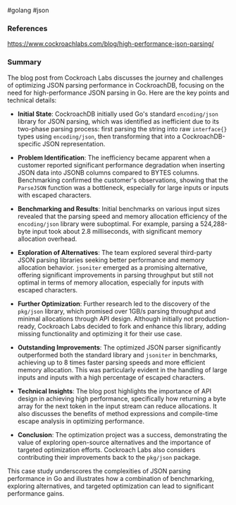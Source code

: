 #golang #json 

### References
https://www.cockroachlabs.com/blog/high-performance-json-parsing/
### Summary

The blog post from Cockroach Labs discusses the journey and challenges of optimizing JSON parsing performance in CockroachDB, focusing on the need for high-performance JSON parsing in Go. Here are the key points and technical details:

- **Initial State**: CockroachDB initially used Go's standard `encoding/json` library for JSON parsing, which was identified as inefficient due to its two-phase parsing process: first parsing the string into raw `interface{}` types using `encoding/json`, then transforming that into a CockroachDB-specific JSON representation.
    
- **Problem Identification**: The inefficiency became apparent when a customer reported significant performance degradation when inserting JSON data into JSONB columns compared to BYTES columns. Benchmarking confirmed the customer's observations, showing that the `ParseJSON` function was a bottleneck, especially for large inputs or inputs with escaped characters.
    
- **Benchmarking and Results**: Initial benchmarks on various input sizes revealed that the parsing speed and memory allocation efficiency of the `encoding/json` library were suboptimal. For example, parsing a 524,288-byte input took about 2.8 milliseconds, with significant memory allocation overhead.
    
- **Exploration of Alternatives**: The team explored several third-party JSON parsing libraries seeking better performance and memory allocation behavior. `jsoniter` emerged as a promising alternative, offering significant improvements in parsing throughput but still not optimal in terms of memory allocation, especially for inputs with escaped characters.
    
- **Further Optimization**: Further research led to the discovery of the `pkg/json` library, which promised over 1GB/s parsing throughput and minimal allocations through API design. Although initially not production-ready, Cockroach Labs decided to fork and enhance this library, adding missing functionality and optimizing it for their use case.
    
- **Outstanding Improvements**: The optimized JSON parser significantly outperformed both the standard library and `jsoniter` in benchmarks, achieving up to 8 times faster parsing speeds and more efficient memory allocation. This was particularly evident in the handling of large inputs and inputs with a high percentage of escaped characters.
    
- **Technical Insights**: The blog post highlights the importance of API design in achieving high performance, specifically how returning a byte array for the next token in the input stream can reduce allocations. It also discusses the benefits of method expressions and compile-time escape analysis in optimizing performance.
    
- **Conclusion**: The optimization project was a success, demonstrating the value of exploring open-source alternatives and the importance of targeted optimization efforts. Cockroach Labs also considers contributing their improvements back to the `pkg/json` package.
    

This case study underscores the complexities of JSON parsing performance in Go and illustrates how a combination of benchmarking, exploring alternatives, and targeted optimization can lead to significant performance gains.
